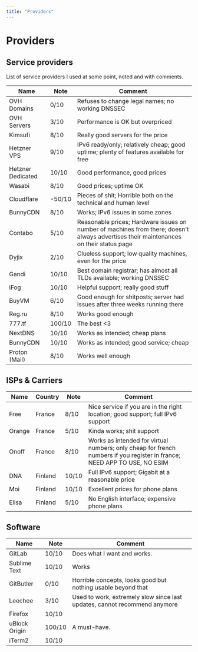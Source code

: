 ```yaml
---
title: "Providers"
---
```


# Providers

## Service providers

List of service providers I used at some point, noted and with comments.

| Name              | Note   | Comment                                                                                                                                |
| ----------------- | ------ | -------------------------------------------------------------------------------------------------------------------------------------- |
| OVH Domains       | 0/10   | Refuses to change legal names; no working DNSSEC                                                                                       |
| OVH Servers       | 3/10   | Performance is OK but overpriced                                                                                                       |
| Kimsufi           | 8/10   | Really good servers for the price                                                                                                      |
| Hetzner VPS       | 9/10   | IPv6 ready/only; relatively cheap; good uptime; plenty of features available for free                                                  |
| Hetzner Dedicated | 10/10  | Good performance, good prices                                                                                                          |
| Wasabi            | 8/10   | Good prices; uptime OK                                                                                                                 |
| Cloudflare        | -50/10 | Pieces of shit; Horrible both on the technical and human level                                                                         |
| BunnyCDN          | 8/10   | Works; IPv6 issues in some zones                                                                                                       |
| Contabo           | 5/10   | Reasonable prices; Hardware issues on number of machines from there; doesn't always advertises their maintenances on their status page |
| Dyjix             | 2/10   | Clueless support; low quality machines, even for the price                                                                             |
| Gandi             | 10/10  | Best domain registrar; has almost all TLDs available; working DNSSEC                                                                   |
| iFog              | 10/10  | Helpful support; really good stuff                                                                                                     |
| BuyVM             | 6/10   | Good enough for shitposts; server had issues after three weeks running there                                                           |
| Reg.ru            | 8/10   | Works good enough                                                                                                                      |
| 777.tf            | 100/10 | The best <3                                                                                                                            |
| NextDNS           | 10/10  | Works as intended; cheap plans                                                                                                         |
| BunnyCDN          | 10/10  | Works as intended; good service; cheap                                                                                                 |
| Proton (Mail)     | 8/10   | Works well enough                                                                                                                      |

## ISPs & Carriers

| Name   | Country | Note  | Comment                                                                                                                  |
| ------ | ------- | ----- | ------------------------------------------------------------------------------------------------------------------------ |
| Free   | France  | 8/10  | Nice service if you are in the right location; good support; full IPv6 support                                           |
| Orange | France  | 5/10  | Kinda works; shit support                                                                                                |
| Onoff  | France  | 8/10  | Works as intended for virtual numbers; only cheap for french numbers if you register in france; NEED APP TO USE, NO ESIM |
| DNA    | Finland | 10/10 | Full IPv6 support; Gigabit at a reasonable price                                                                         |
| Moi    | Finland | 10/10 | Excellent prices for phone plans                                                                                         |
| Elisa  | Finland | 5/10  | No English interface; expensive phone plans                                                                              |

## Software

| Name          | Note   | Comment                                                                   |
| ------------- | ------ | ------------------------------------------------------------------------- |
| GitLab        | 10/10  | Does what I want and works.                                               |
| Sublime Text  | 10/10  | Works                                                                     |
| GitButler     | 0/10   | Horrible concepts, looks good but nothing usable beyond that              |
| Leechee       | 3/10   | Used to work, extremely slow since last updates, cannot recommend anymore |
| Firefox       | 10/10  |                                                                           |
| uBlock Origin | 100/10 | A must-have.                                                              |
| iTerm2        | 10/10  |                                                                           |
